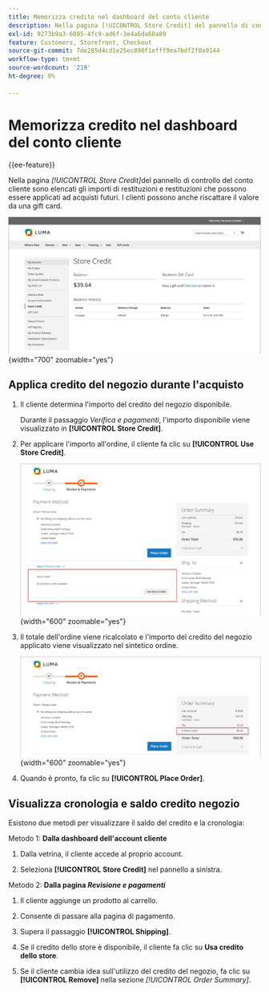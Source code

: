 ```yaml
---
title: Memorizza credito nel dashboard del conto cliente
description: Nella pagina [!UICONTROL Store Credit] del pannello di controllo del conto cliente sono elencati gli importi di restituzioni e restituzioni che possono essere applicati ad acquisti futuri.
exl-id: 9273b9a3-6095-4fc9-ad6f-3e4a6da60a89
feature: Customers, Storefront, Checkout
source-git-commit: 7de285d4cd1e25ec890f1efff9ea7bdf2f0a9144
workflow-type: tm+mt
source-wordcount: '219'
ht-degree: 0%

---
```


# Memorizza credito nel dashboard del conto cliente

{{ee-feature}}

Nella pagina _[!UICONTROL Store Credit]_&#x200B;del pannello di controllo del conto cliente sono elencati gli importi di restituzioni e restituzioni che possono essere applicati ad acquisti futuri. I clienti possono anche riscattare il valore da una gift card.

![Credito per l&#39;archivio clienti](assets/account-dashboard-store-credit.png){width="700" zoomable="yes"}

## Applica credito del negozio durante l&#39;acquisto

1. Il cliente determina l&#39;importo del credito del negozio disponibile.

   Durante il passaggio _Verifica e pagamenti_, l&#39;importo disponibile viene visualizzato in **[!UICONTROL Store Credit]**.

1. Per applicare l&#39;importo all&#39;ordine, il cliente fa clic su **[!UICONTROL Use Store Credit]**.

   ![Utilizza il credito dell&#39;archivio all&#39;estrazione](assets/storefront-checkout-use-store-credit.png){width="600" zoomable="yes"}

1. Il totale dell&#39;ordine viene ricalcolato e l&#39;importo del credito del negozio applicato viene visualizzato nel sintetico ordine.

   ![Riepilogo ordini con credito archivio applicato](assets/storefront-checkout-use-store-credit-order-summary.png){width="600" zoomable="yes"}

1. Quando è pronto, fa clic su **[!UICONTROL Place Order]**.

## Visualizza cronologia e saldo credito negozio

Esistono due metodi per visualizzare il saldo del credito e la cronologia:

Metodo 1: **Dalla dashboard dell&#39;account cliente**

1. Dalla vetrina, il cliente accede al proprio account.

1. Seleziona **[!UICONTROL Store Credit]** nel pannello a sinistra.

Metodo 2: **Dalla pagina _Revisione e pagamenti_**

1. Il cliente aggiunge un prodotto al carrello.

1. Consente di passare alla pagina di pagamento.

1. Supera il passaggio **[!UICONTROL Shipping]**.

1. Se il credito dello store è disponibile, il cliente fa clic su **Usa credito dello store**.

1. Se il cliente cambia idea sull&#39;utilizzo del credito del negozio, fa clic su **[!UICONTROL Remove]** nella sezione _[!UICONTROL Order Summary]_.

